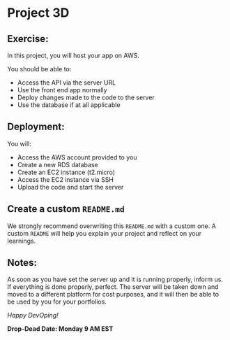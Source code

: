 # Project 3D

## Exercise:

In this project, you will host your app on AWS.

You should be able to:
- Access the API via the server URL
- Use the front end app normally
- Deploy changes made to the code to the server
- Use the database if at all applicable

## Deployment:

You will:
- Access the AWS account provided to you
- Create a new RDS database
- Create an EC2 instance (t2.micro)
- Access the EC2 instance via SSH
- Upload the code and start the server

## Create a custom `README.md`

We strongly recommend overwriting this `README.md` with a custom one. A custom `README` will help you explain your project and reflect on your learnings. 

## Notes:
As soon as you have set the server up and it is running properly, inform us. If everything is done properly, perfect. The server will be taken down and moved to a different platform for cost purposes, and it will then be able to be used by you for your portfolios.

*Happy DevOping!*

**Drop-Dead Date: Monday 9 AM EST**